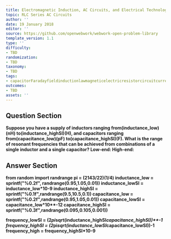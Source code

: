 ```yaml
---
title: Electromagnetic Induction, AC Circuits, and Electrical Technologies
topic: RLC Series AC Circuits
author: ''
date: 19 January 2018
editor: ''
source: https://github.com/openwebwork/webwork-open-problem-library
template_version: 1.1
type: ''
difficulty:
- TBD
randomization:
- TBD
taxonomy:
- TBD
tags:
- capacitorFaradayfieldinductionlawmagneticelectricresistorcircuitcurrentresistorfrequency
outcomes:
- TBD
assets: ''
---
```


## Question Section 

<b>
Suppose you have a supply of inductors ranging from(inductance_low)(nH) to(inductance_highSI)(H), and capacitors ranging from(capacitance_low)(pF) to(capacitance_highSI)(F). What is the range of resonant frequencies that can be achieved from combinations of a single inductor and a single capacitor?
Low-end:
High-end:



## Answer Section

from random import randrange
pi = (2143/22)**(1/4)
inductance_low = sprintf("%0.2f", randrange(0.95,1.05,0.01))
inductance_lowSI = inductance_low*10**-9
inductance_highSI = sprintf("%0.1f",randrange(9.5,10.5,0.1))
capacitance_low = sprintf("%0.2f",randrange(0.95,1.05,0.01))
capacitance_lowSI = capacitance_low*10**-12
capacitance_highSI = sprintf("%0.3f",randrange(0.095,0.105,0.001))

frequency_lowSI = (2*pi*sqrt(inductance_highSI*capacitance_highSI))**-1
frequency_highSI = (2*pi*sqrt(inductance_lowSI*capacitance_lowSI))**-1
frequency_high = frequency_highSI*10**-9